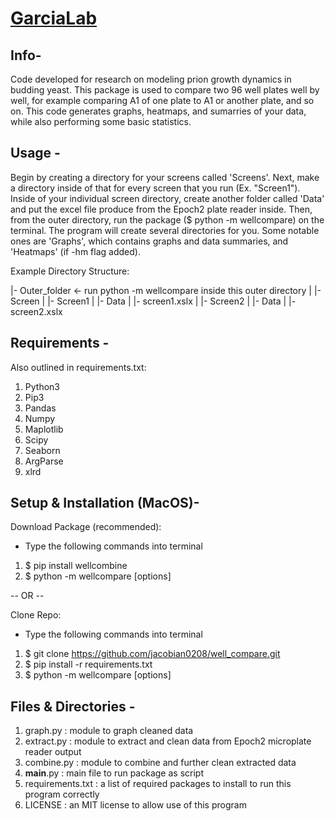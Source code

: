 # [GarciaLab](https://www.garcialab.org)

## Info-
Code developed for research on modeling prion growth dynamics in budding yeast.
This package is used to compare two 96 well plates well by well, for example
comparing A1 of one plate to A1 or another plate, and so on. This code generates
graphs, heatmaps, and sumarries of your data, while also performing some basic
statistics.

## Usage -
Begin by creating a directory for your screens called 'Screens'. Next, 
make a directory inside of that for every screen
that you run (Ex. "Screen1"). Inside of your individual screen directory, 
create another folder called 'Data' and put the excel file produce 
from the Epoch2 plate reader inside. Then, from the outer directory, 
run the package ($ python -m wellcompare) on the terminal. The program 
will create several directories for you. Some notable ones are 'Graphs',
which contains graphs and data summaries, and 'Heatmaps' (if -hm flag added).

Example Directory Structure: 

|- Outer_folder       <- run python -m wellcompare inside this outer directory
|      |-Screen
|          |- Screen1
|                |- Data
|                     |- screen1.xslx
|          |- Screen2
|                |- Data
|                     |- screen2.xslx
    
    
## Requirements -
Also outlined in requirements.txt:
1. Python3
2. Pip3
3. Pandas
4. Numpy
5. Maplotlib
6. Scipy
7. Seaborn
8. ArgParse
9. xlrd

## Setup & Installation (MacOS)-
Download Package (recommended):
- Type the following commands into terminal
1. $ pip install wellcombine
2. $ python -m wellcompare \[options\]

-- OR --

Clone Repo:
- Type the following commands into terminal
1. $ git clone https://github.com/jacobian0208/well_compare.git
2. $ pip install -r requirements.txt
3. $ python -m wellcompare \[options\]

## Files & Directories -
1. graph.py : module to graph cleaned data
2. extract.py : module to extract and clean data from Epoch2 microplate reader output
3. combine.py : module to combine and further clean extracted data
4. __main__.py : main file to run package as script
5. requirements.txt : a list of required packages to install to run this program correctly
6. LICENSE : an MIT license to allow use of this program

